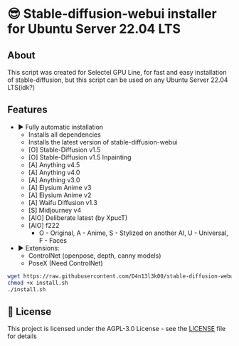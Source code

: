 # 😎 Stable-diffusion-webui installer for Ubuntu Server 22.04 LTS

## About

This script was created for Selectel GPU Line, for fast and easy installation of stable-diffusion, but this script can be used on any Ubuntu Server 22.04 LTS(idk?)

## Features

* ▶️ Fully automatic installation
  * Installs all dependencies
  * Installs the latest version of stable-diffusion-webui
  * [O] Stable-Diffusion v1.5
  * [O] Stable-Diffusion v1.5 Inpainting
  * [A] Anything v4.5
  * [A] Anything v4.0
  * [A] Anything v3.0
  * [A] Elysium Anime v3
  * [A] Elysium Anime v2
  * [A] Waifu Diffusion v1.3
  * [S] Midjourney v4
  * [AIO] Deliberate latest (by XpucT)
  * [AIO] f222
    * O - Original, A - Anime, S - Stylized on another AI, U - Universal, F - Faces
* ▶️ Extensions:
  * ControlNet (openpose, depth, canny models)
  * PoseX (Need ControlNet)

```bash
wget https://raw.githubusercontent.com/D4n13l3k00/stable-diffusion-webui-installer/master/install.sh
chmod +x install.sh
./install.sh
```

## 📝 License

This project is licensed under the AGPL-3.0 License - see the [LICENSE](LICENSE) file for details
